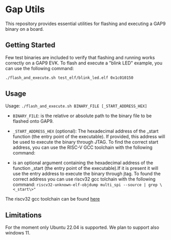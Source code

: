 # Gap Utils

This repository provides essential utilities for flashing and executing a GAP9 binary on a board.

## Getting Started

Few test binaries are included to verify that flashing and running works correctly on a GAP9 EVK. To flash and execute a "blink LED" example, you can use the following command:

```bash
./flash_and_execute.sh test_elf/blink_led.elf 0x1c010150
```


## Usage 


Usage: `./flash_and_execute.sh BINARY_FILE [_START_ADDRESS_HEX]`

- `BINARY_FILE`: is the relative or absolute path to the binary file to be flashed onto GAP9.

- `_START_ADDRESS_HEX` (optional): The hexadecimal address of the _start function (the entry point of the executable). If provided, this address will be used to execute the binary through JTAG.
To find the correct start address, you can use the RISC-V GCC toolchain with the following command:

- is an optional argument containing the hexadecimal address of the function _start (the entry point of the executable).If it is present it will use the entry address to execute the binary through jtag. To found the correct address you can use riscv32 gcc tolchain with the following command: `riscv32-unknown-elf-objdump multi_spi --source | grep \<_start\>"`

The riscv32 gcc toolchain can be found [here](https://github.com/GreenWaves-Technologies/gap_gnu_toolchain)


## Limitations

For the moment only Ubuntu 22.04 is supported. We plan to support also windows 11. 
